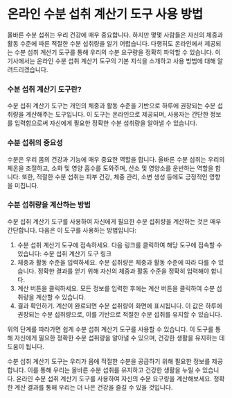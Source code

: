 온라인 수분 섭취 계산기 도구 사용 방법
======================

올바른 수분 섭취는 우리 건강에 매우 중요합니다. 하지만 몇몇 사람들은 자신의 체중과 활동 수준에 따른 적절한 수분 섭취량을 알기 어렵습니다. 다행히도 온라인에서 제공되는 수분 섭취 계산기 도구를 통해 우리의 수분 요구량을 정확히 파악할 수 있습니다. 이 기사에서는 온라인 수분 섭취 계산기 도구의 기본 지식을 소개하고 사용 방법에 대해 알려드리겠습니다.

### 수분 섭취 계산기 도구란?

수분 섭취 계산기 도구는 개인의 체중과 활동 수준을 기반으로 하루에 권장되는 수분 섭취량을 계산해주는 도구입니다. 이 도구는 온라인으로 제공되며, 사용자는 간단한 정보를 입력함으로써 자신에게 필요한 정확한 수분 섭취량을 알아낼 수 있습니다.

### 수분 섭취의 중요성

수분은 우리 몸의 건강과 기능에 매우 중요한 역할을 합니다. 올바른 수분 섭취는 우리의 체온을 조절하고, 소화 및 영양 흡수를 도와주며, 산소 및 영양소를 운반하는 역할을 합니다. 또한, 적절한 수분 섭취는 피부 건강, 체중 관리, 소변 생성 등에도 긍정적인 영향을 미칩니다.

### 수분 섭취량을 계산하는 방법

수분 섭취 계산기 도구를 사용하여 자신에게 필요한 수분 섭취량을 계산하는 것은 매우 간단합니다. 다음은 이 도구를 사용하는 방법입니다:

1. 수분 섭취 계산기 도구에 접속하세요. 다음 링크를 클릭하여 해당 도구에 접속할 수 있습니다: 수분 섭취 계산기 도구 링크
2. 체중과 활동 수준을 입력하세요. 수분 섭취량은 체중과 활동 수준에 따라 다를 수 있습니다. 정확한 결과를 얻기 위해 자신의 체중과 활동 수준을 정확히 입력해야 합니다.
3. 계산 버튼을 클릭하세요. 모든 정보를 입력한 후에는 계산 버튼을 클릭하여 수분 섭취량을 계산할 수 있습니다.
4. 결과 확인하기. 계산이 완료되면 수분 섭취량이 화면에 표시됩니다. 이 값은 하루에 권장되는 수분 섭취량으로, 이를 기반으로 적절한 수분 섭취를 유지할 수 있습니다.

위의 단계를 따라가면 쉽게 수분 섭취 계산기 도구를 사용할 수 있습니다. 이 도구를 통해 자신에게 필요한 정확한 수분 섭취량을 알아낼 수 있으며, 건강한 생활을 유지하는 데 도움이 됩니다.

수분 섭취 계산기 도구는 우리가 몸에 적절한 수분을 공급하기 위해 필요한 정보를 제공합니다. 이를 통해 우리는 올바른 수분 섭취를 유지하고 건강한 생활을 누릴 수 있습니다. 온라인 수분 섭취 계산기 도구를 사용하여 자신의 수분 요구량을 계산해보세요. 정확한 계산 결과를 통해 우리는 더 나은 건강을 즐길 수 있을 것입니다.